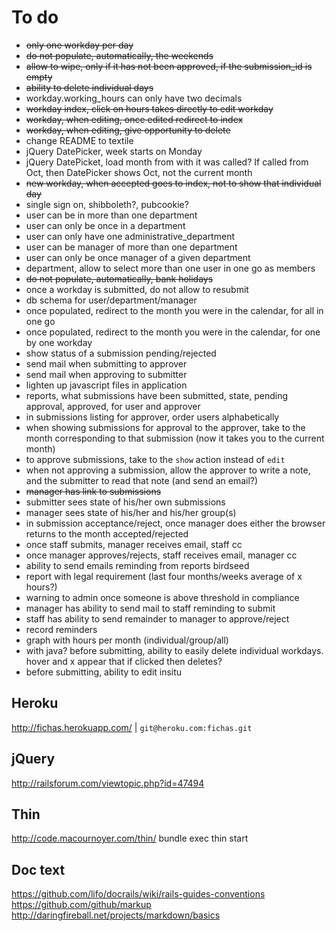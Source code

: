 
# To do
* ~~only one workday per day~~
* ~~do not populate, automatically, the weekends~~
* ~~allow to wipe, only if it has not been approved, if the submission_id is empty~~
* ~~ability to delete individual days~~
* workday.working_hours can only have two decimals
* ~~workday index, click on hours takes directly to edit workday~~
* ~~workday, when editing, once edited redirect to index~~
* ~~workday, when editing, give opportunity to delete~~
* change README to textile
* jQuery DatePicker, week starts on Monday
* jQuery DatePicket, load month from with it was called? If called from Oct, then DatePicker shows Oct, not the current month
* ~~new workday, when accepted goes to index, not to show that individual day~~
* single sign on, shibboleth?, pubcookie?
* user can be in more than one department
* user can only be once in a department
* user can only have one administrative_department
* user can be manager of more than one department
* user can only be once manager of a given department
* department, allow to select more than one user in one go as members
* ~~do not populate, automatically, bank holidays~~
* once a workday is submitted, do not allow to resubmit
* db schema for user/department/manager
* once populated, redirect to the month you were in the calendar, for all in one go
* once populated, redirect to the month you were in the calendar, for one by one workday
* show status of a submission pending/rejected
* send mail when submitting to approver
* send mail when approving to submitter
* lighten up javascript files in application
* reports, what submissions have been submitted, state, pending approval, approved, for user and approver
* in submissions listing for approver, order users alphabetically
* when showing submissions for approval to the approver, take to the month corresponding to that submission (now it takes you to the current month)
* to approve submissions, take to the `show` action instead of `edit`
* when not approving a submission, allow the approver to write a note, and the submitter to read that note (and send an email?)
* ~~manager has link to submissions~~
* submitter sees state of his/her own submissions
* manager sees state of his/her and his/her group(s)
* in submission acceptance/reject, once manager does either the browser returns to the month accepted/rejected
* once staff submits, manager receives email, staff cc
* once manager approves/rejects, staff receives email, manager cc
* ability to send emails reminding from reports birdseed
* report with legal requirement (last four months/weeks average of x hours?)
* warning to admin once someone is above threshold in compliance
* manager has ability to send mail to staff reminding to submit
* staff has ability to send remainder to manager to approve/reject
* record reminders
* graph with hours per month (individual/group/all)
* with java? before submitting, ability to easily delete individual workdays. hover and x appear that if clicked then deletes?
* before submitting, ability to edit insitu

## Heroku
http://fichas.herokuapp.com/ | `git@heroku.com:fichas.git`

## jQuery
http://railsforum.com/viewtopic.php?id=47494

## Thin
http://code.macournoyer.com/thin/
bundle exec thin start

## Doc text
https://github.com/lifo/docrails/wiki/rails-guides-conventions
https://github.com/github/markup
http://daringfireball.net/projects/markdown/basics
